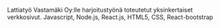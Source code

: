 Lattiatyö Vastamäki Oy:lle harjoitustyönä toteutetut yksinkertaiset verkkosivut.
Javascript, Node.js, React.js, HTML5, CSS, React-bootstrap

